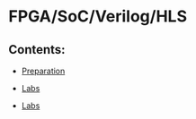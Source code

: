 # FPGA/SoC/Verilog/HLS

## Contents:

- [Preparation](https://uri-nextlab.github.io/ParallelProgammingLabs/Vitis_HLS_Tutor)

- [Labs](https://uri-nextlab.github.io/ParallelProgammingLabs/Labs/)

- [Labs](https://uri-nextlab.github.io/ParallelProgammingLabs/HLS_Labs/)

  <!--
    - [FIR](https://uri-nextlab.github.io/ParallelProgammingLabs/Labs/FIR.html)
    - [Cordic](https://uri-nextlab.github.io/ParallelProgammingLabs/Labs/Cordic.html)
    - [DFT](https://uri-nextlab.github.io/ParallelProgammingLabs/Labs/DFT.html)
    - [FFT](https://uri-nextlab.github.io/ParallelProgammingLabs/Labs/FFT.html)
  -->
